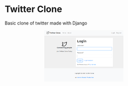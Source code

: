 # Twitter Clone
Basic clone of twitter made with Django

<p align="center">
    <img src="./tc.png" width="50%"/>
</p>